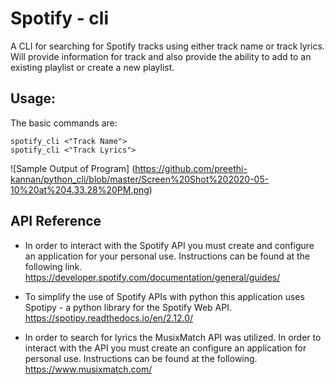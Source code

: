 # Spotify - cli
A CLI for searching for Spotify tracks using either track name or track lyrics. Will provide information for track and also provide the ability to add to an existing playlist or create a new playlist. 

## Usage: 
The basic commands are:
```
spotify_cli <"Track Name">
spotify_cli <"Track Lyrics">
```
![Sample Output of Program]
(https://github.com/preethi-kannan/python_cli/blob/master/Screen%20Shot%202020-05-10%20at%204.33.28%20PM.png)

## API Reference

* In order to interact with the Spotify API you must create and
  configure an application for your personal use. Instructions can be found at the following link.
  https://developer.spotify.com/documentation/general/guides/

* To simplify the use of Spotify APIs with python this application uses Spotipy - a python library for the Spotify Web API.
https://spotipy.readthedocs.io/en/2.12.0/

* In order to search for lyrics the MusixMatch API was utilized. In order to interact with the API you must create an configure an application for personal use. Instructions can be found at the following.
https://www.musixmatch.com/


